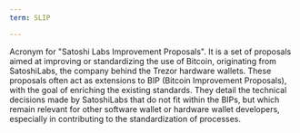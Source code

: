 ```yaml
---
term: SLIP

---
```

Acronym for "Satoshi Labs Improvement Proposals". It is a set of proposals aimed at improving or standardizing the use of Bitcoin, originating from SatoshiLabs, the company behind the Trezor hardware wallets. These proposals often act as extensions to BIP (Bitcoin Improvement Proposals), with the goal of enriching the existing standards. They detail the technical decisions made by SatoshiLabs that do not fit within the BIPs, but which remain relevant for other software wallet or hardware wallet developers, especially in contributing to the standardization of processes.